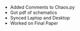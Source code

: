 - Added Comments to Chaos.py
- Got pdf of schematics
- Synced Laptop and Desktop
- Worked on Final Paper
